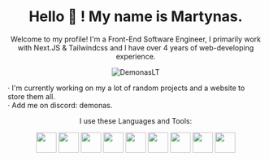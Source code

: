 
<h1 align="center">Hello 👋 ! My name is Martynas.</h1>

<p align="center">Welcome to my profile! I'm a Front-End Software Engineer, I primarily work with Next.JS & Tailwindcss and I have over 4 years of web-developing experience.<br></p>
<p align="center"> <img src="https://komarev.com/ghpvc/?username=DemonasLT&label=Profile%20views&color=0e75b6&style=flat" alt="DemonasLT" /> </p>
 
 · I'm currently working on my a lot of random projects and a website to store them all.<br>
 · Add me on discord: demonas.<br>
 
<p align="center">I use these Languages and Tools: </p>
<p align="center"> 
<img src="https://cdn.jsdelivr.net/gh/devicons/devicon/icons/css3/css3-original.svg" width="40" height="40" />
<img src="https://cdn.jsdelivr.net/gh/devicons/devicon/icons/tailwindcss/tailwindcss-plain.svg" width="40" height="40" />
<img src="https://cdn.jsdelivr.net/gh/devicons/devicon/icons/nextjs/nextjs-original.svg" width="40" height="40" />
<img src="https://cdn.jsdelivr.net/gh/devicons/devicon/icons/react/react-original.svg" width="40" height="40" />
<img src="https://cdn.jsdelivr.net/gh/devicons/devicon/icons/javascript/javascript-original.svg" width="40" height="40" />
<img src="https://cdn.jsdelivr.net/gh/devicons/devicon/icons/html5/html5-original.svg" width="40" height="40" />
<img src="https://cdn.jsdelivr.net/gh/devicons/devicon/icons/npm/npm-original-wordmark.svg" width="40" height="40" /> 
<img src="https://cdn.jsdelivr.net/gh/devicons/devicon/icons/python/python-original.svg" width="40" height="40" />
<img src="https://cdn.jsdelivr.net/gh/devicons/devicon/icons/git/git-original.svg" width="40" height="40" />
          
          
          
          
          
          
          
          
          
          



</p>

